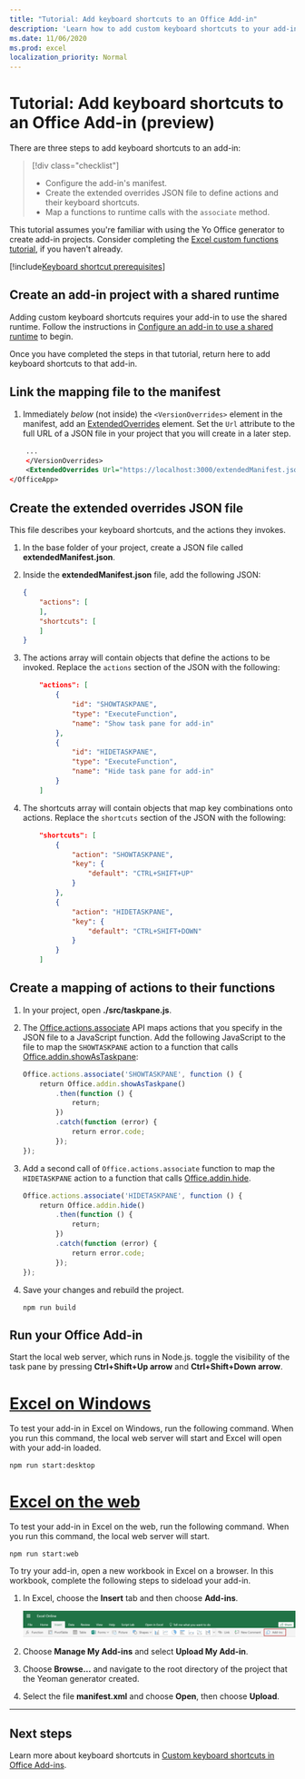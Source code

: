 ```yaml
---
title: "Tutorial: Add keyboard shortcuts to an Office Add-in"
description: 'Learn how to add custom keyboard shortcuts to your add-in.'
ms.date: 11/06/2020
ms.prod: excel
localization_priority: Normal
---
```


# Tutorial: Add keyboard shortcuts to an Office Add-in (preview)

There are three steps to add keyboard shortcuts to an add-in:

> [!div class="checklist"]
> * Configure the add-in's manifest.
> * Create the extended overrides JSON file to define actions and their keyboard shortcuts.
> * Map a functions to runtime calls with the `associate` method.

This tutorial assumes you're familiar with using the Yo Office generator to create add-in projects. Consider completing the [Excel custom functions tutorial](excel-tutorial-create-custom-functions.md), if you haven't already.

[!include[Keyboard shortcut prerequisites](../includes/keyboard-shortcuts-prerequisites.md)]

## Create an add-in project with a shared runtime

Adding custom keyboard shortcuts requires your add-in to use the shared runtime. Follow the instructions in [Configure an add-in to use a shared runtime](../excel/configure-your-add-in-to-use-a-shared-runtime.md) to begin.

Once you have completed the steps in that tutorial, return here to add keyboard shortcuts to that add-in.

## Link the mapping file to the manifest

1. Immediately *below* (not inside) the `<VersionOverrides>` element in the manifest, add an [ExtendedOverrides](../reference/manifest/extendedoverrides.md) element. Set the `Url` attribute to the full URL of a JSON file in your project that you will create in a later step.

```xml
    ...
    </VersionOverrides>
    <ExtendedOverrides Url="https://localhost:3000/extendedManifest.json"></ExtendedOverrides>
</OfficeApp>
```

## Create the extended overrides JSON file

This file describes your keyboard shortcuts, and the actions they invokes.

1. In the base folder of your project, create a JSON file called **extendedManifest.json**.
1. Inside the **extendedManifest.json** file, add the following JSON:

    ```json
    {
        "actions": [
        ],
        "shortcuts": [
        ]
    }
    ```

1. The actions array will contain objects that define the actions to be invoked. Replace the `actions` section of the JSON with the following:

    ```json
        "actions": [
            {
                "id": "SHOWTASKPANE",
                "type": "ExecuteFunction",
                "name": "Show task pane for add-in"
            },
            {
                "id": "HIDETASKPANE",
                "type": "ExecuteFunction",
                "name": "Hide task pane for add-in"
            }
        ]
    ```

1. The shortcuts array will contain objects that map key combinations onto actions. Replace the `shortcuts` section of the JSON with the following:

    ```json
        "shortcuts": [
            {
                "action": "SHOWTASKPANE",
                "key": {
                    "default": "CTRL+SHIFT+UP"
                }
            },
            {
                "action": "HIDETASKPANE",
                "key": {
                    "default": "CTRL+SHIFT+DOWN"
                }
            }
        ]
    ```

## Create a mapping of actions to their functions

1. In your project, open **./src/taskpane.js**.
1. The [Office.actions.associate](/javascript/api/office/office.actions#associate) API maps actions that you specify in the JSON file to a JavaScript function. Add the following JavaScript to the file to map the `SHOWTASKPANE` action to a function that calls [Office.addin.showAsTaskpane](/javascript/api/office/office.addin.md#showastaskpane--):

    ```javascript
    Office.actions.associate('SHOWTASKPANE', function () {
        return Office.addin.showAsTaskpane()
            .then(function () {
                return;
            })
            .catch(function (error) {
                return error.code;
            });
    });
    ```

1. Add a second call of `Office.actions.associate` function to map the `HIDETASKPANE` action to a function that calls [Office.addin.hide](/javascript/api/office/office.addin.md#hide--).

    ```javascript
    Office.actions.associate('HIDETASKPANE', function () {
        return Office.addin.hide()
            .then(function () {
                return;
            })
            .catch(function (error) {
                return error.code;
            });
    });
    ```

1. Save your changes and rebuild the project.

   ```command line
   npm run build
   ```

## Run your Office Add-in

Start the local web server, which runs in Node.js. toggle the visibility of the task pane by pressing **Ctrl+Shift+Up arrow** and **Ctrl+Shift+Down arrow**.

# [Excel on Windows](#tab/excel-windows)

To test your add-in in Excel on Windows, run the following command. When you run this command, the local web server will start and Excel will open with your add-in loaded.

```command&nbsp;line
npm run start:desktop
```

# [Excel on the web](#tab/excel-online)

To test your add-in in Excel on the web, run the following command. When you run this command, the local web server will start.

```command&nbsp;line
npm run start:web
```

To try your add-in, open a new workbook in Excel on a browser. In this workbook, complete the following steps to sideload your add-in.

1. In Excel, choose the **Insert** tab and then choose **Add-ins**.

   ![Insert ribbon in Excel on the web with the My Add-ins icon highlighted](../images/excel-cf-online-register-add-in-1.png)

2. Choose **Manage My Add-ins** and select **Upload My Add-in**.

3. Choose **Browse...** and navigate to the root directory of the project that the Yeoman generator created.

4. Select the file **manifest.xml** and choose **Open**, then choose **Upload**.

---

## Next steps

Learn more about keyboard shortcuts in [Custom keyboard shortcuts in Office Add-ins](../design/keyboard-shortcuts.md).
